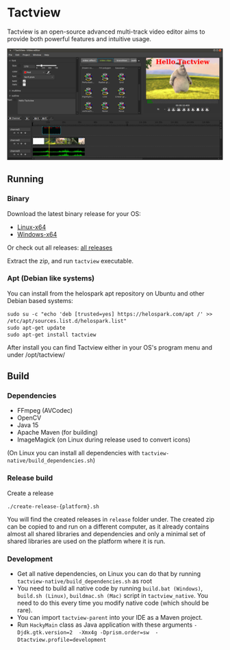 # Tactview

Tactview is an open-source advanced multi-track video editor aims to provide both powerful features and intuitive usage.

![Screenshot](/images/screenshot-2.png)

## Running

### Binary

Download the latest binary release for your OS:
  
  - [Linux-x64](https://helospark.com/tactview/download/tactview_linux64_snapshot.tar.xz)
  - [Windows-x64](https://helospark.com/tactview/download/tactview_win64_snapshot.zip)

Or check out all releases: [all releases](https://helospark.com/tactview/download/)

Extract the zip, and run `tactview` executable.

### Apt (Debian like systems)

You can install from the helospark apt repository on Ubuntu and other Debian based systems:

    sudo su -c "echo 'deb [trusted=yes] https://helospark.com/apt /' >> /etc/apt/sources.list.d/helospark.list"
    sudo apt-get update
    sudo apt-get install tactview

After install you can find Tactview either in your OS's program menu and under /opt/tactview/

## Build

### Dependencies


 - FFmpeg (AVCodec)
 - OpenCV
 - Java 15
 - Apache Maven (for building)
 - ImageMagick (on Linux during release used to convert icons)


(On Linux you can install all dependencies with `tactview-native/build_dependencies.sh`)

### Release build


Create a release

	./create-release-{platform}.sh

You will find the created releases in `release` folder under. The created zip can be copied to and run on a different computer, as it already contains almost all shared libraries and dependencies and only a minimal set of shared libraries are used on the platform where it is run.

### Development

 - Get all native dependencies, on Linux you can do that by running `tactview-native/build_dependencies.sh` as root
 - You need to build all native code by running `build.bat (Windows)`, `build.sh (Linux)`, `buildmac.sh (Mac)` script in `tactview_native`. You need to do this every time you modify native code (which should be rare). 
 - You can import `tactview-parent` into your IDE as a Maven project.
 - Run `HackyMain` class as Java application with these arguments `-Djdk.gtk.version=2  -Xmx4g -Dprism.order=sw  -Dtactview.profile=development`
